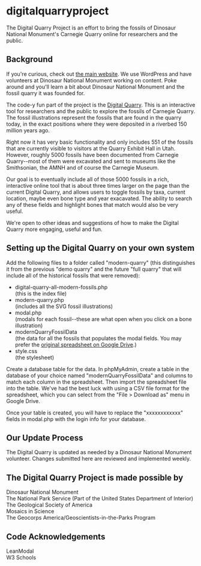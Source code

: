 # digitalquarryproject
<p>The Digital Quarry Project is an effort to bring the fossils of Dinosaur National Monument's Carnegie Quarry online for researchers and the public.</p>

<h2>Background</h2>
<p>If you're curious, check out <a href="http://www.carnegiequarry.com/">the main website</a>. 
We use WordPress and have volunteers at Dinosaur National Monument working on content. Poke around and you'll learn a bit about Dinosaur National Monument and the fossil quarry it was founded for.</p>

<p>The code-y fun part of the project is the <a href="http://www.carnegiequarry.com/modern-quarry/digital-quarry-all-modern-fossils.php#anchor">Digital Quarry</a>. 
This is an interactive tool for researchers and the public to explore the fossils of Carnegie Quarry. The fossil illustrations represent the fossils that are found in the quarry today, in the exact positions where they were deposited in a riverbed 150 million years ago.</p>

<p>Right now it has very basic functionality and only includes 551 of the fossils that are currently visible to visitors at the Quarry Exhibit Hall in Utah. However, roughly 5000 fossils have been documented from Carnegie Quarry--most of them were excavated and sent to museums like the Smithsonian, the AMNH and of course the Carnegie Museum. </p>

<p>Our goal is to eventually include all of those 5000 fossils in a rich, interactive online tool that is about three times larger on the page than the current Digital Quarry, and allows users to toggle fossils by taxa, current location, maybe even bone type and year exacavated. The ability to search any of these fields and highlight bones that match would also be very useful. </p>

<p>We're open to other ideas and suggestions of how to make the Digital Quarry more engaging, useful and fun.</p>

<h2>Setting up the Digital Quarry on your own system</h2>
<p>Add the following files to a folder called "modern-quarry" (this distinguishes it from the previous "demo quarry" and the future "full quarry" that will include all of the historical fossils that were removed):</p>
<ul>
<li> digital-quarry-all-modern-fossils.php <br>(this is the index file)
<li> modern-quarry.php <br>(includes all the SVG fossil illustrations)
<li> modal.php <br>(modals for each fossil--these are what open when you click on a bone illustration)
<li> modernQuarryFossilData <br>(the data for all the fossils that populates the modal fields. You may prefer the <a href="https://docs.google.com/spreadsheets/d/1MFP6-KFfPjgZyjHZhh4ChBJgrdSiMtSN94tORUp-eug/edit?usp=sharing">original spreadsheet on Google Drive</a>.)
<li> style.css <br>(the stylesheet)
</ul>

<p>Create a database table for the data. In phpMyAdmin, create a table in the database of your choice named "modernQuarryFossilData" and columns to match each column in the spreadsheet. Then import the spreadsheet file into the table. We've had the best luck with using a CSV file format for the spreadsheet, which you can select from the "File > Download as" menu in Google Drive.</p>

<p>Once your table is created, you will have to replace the "xxxxxxxxxxxx" fields in modal.php with the login info for your database.</p>

<h2>Our Update Process</h2>
<p>The Digital Quarry is updated as needed by a Dinosaur National Monument volunteer. Changes submitted here are reviewed and implemented weekly.</p>

<h2>The Digital Quarry Project is made possible by</h2>
Dinosaur National Monument<br>
The National Park Service (Part of the United States Department of Interior)<br>
The Geological Society of America<br>
Mosaics in Science<br>
The Geocorps America/Geoscientists-in-the-Parks Program<br>

<h2>Code Acknowledgements</h2>
LeanModal<br>
W3 Schools<br>

